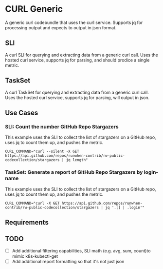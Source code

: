 # CURL Generic
A generic curl codebundle that uses the curl service. Supports jq for processing output and expects to output in json format. 

## SLI 
A curl SLI for querying and extracting data from a generic curl call. Uses the hosted curl service, supports jq for parsing, and should prodice a single metric.

## TaskSet
A curl TaskSet for querying and extracting data from a generic curl call. Uses the hosted curl service, supports jq for parsing, will output in json.

## Use Cases
### SLI: Count the number GitHub Repo Stargazers
This example uses the SLI to collect the list of stargazers on a GitHub repo, uses jq to count them up, and pushes the metric. 

```
CURL_COMMAND="curl --silent -X GET https://api.github.com/repos/runwhen-contrib/rw-public-codecollection/stargazers | jq length"
```
### TaskSet: Generate a report of GitHub Repo Stargazers by login-name
This example uses the SLI to collect the list of stargazers on a GitHub repo, uses jq to count them up, and pushes the metric. 

```
CURL_COMMAND="curl -X GET https://api.github.com/repos/runwhen-contrib/rw-public-codecollection/stargazers | jq '.[] | .login'"
```

## Requirements

## TODO
- [ ] Add additional filtering capabilities, SLI math (e.g. avg, sum, count)to mimic k8s-kubectl-get
- [ ] Add additional report formatting so that it's not just json